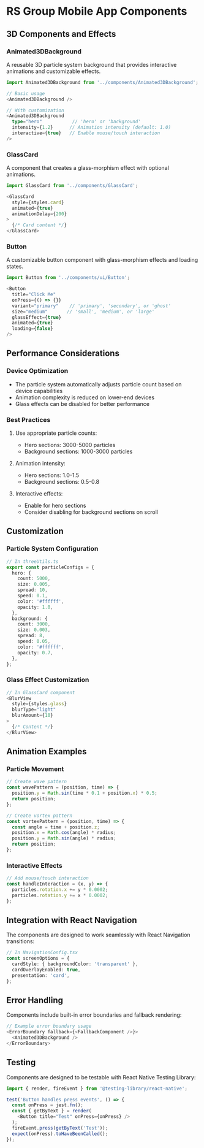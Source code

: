 # RS Group Mobile App Components

## 3D Components and Effects

### Animated3DBackground
A reusable 3D particle system background that provides interactive animations and customizable effects.

```typescript
import Animated3DBackground from '../components/Animated3DBackground';

// Basic usage
<Animated3DBackground />

// With customization
<Animated3DBackground
  type="hero"           // 'hero' or 'background'
  intensity={1.2}      // Animation intensity (default: 1.0)
  interactive={true}   // Enable mouse/touch interaction
/>
```

### GlassCard
A component that creates a glass-morphism effect with optional animations.

```typescript
import GlassCard from '../components/GlassCard';

<GlassCard
  style={styles.card}
  animated={true}
  animationDelay={200}
>
  {/* Card content */}
</GlassCard>
```

### Button
A customizable button component with glass-morphism effects and loading states.

```typescript
import Button from '../components/ui/Button';

<Button
  title="Click Me"
  onPress={() => {}}
  variant="primary"    // 'primary', 'secondary', or 'ghost'
  size="medium"       // 'small', 'medium', or 'large'
  glassEffect={true}
  animated={true}
  loading={false}
/>
```

## Performance Considerations

### Device Optimization
- The particle system automatically adjusts particle count based on device capabilities
- Animation complexity is reduced on lower-end devices
- Glass effects can be disabled for better performance

### Best Practices
1. Use appropriate particle counts:
   - Hero sections: 3000-5000 particles
   - Background sections: 1000-3000 particles

2. Animation intensity:
   - Hero sections: 1.0-1.5
   - Background sections: 0.5-0.8

3. Interactive effects:
   - Enable for hero sections
   - Consider disabling for background sections on scroll

## Customization

### Particle System Configuration
```typescript
// In threeUtils.ts
export const particleConfigs = {
  hero: {
    count: 5000,
    size: 0.005,
    spread: 10,
    speed: 0.1,
    color: '#ffffff',
    opacity: 1.0,
  },
  background: {
    count: 3000,
    size: 0.003,
    spread: 8,
    speed: 0.05,
    color: '#ffffff',
    opacity: 0.7,
  },
};
```

### Glass Effect Customization
```typescript
// In GlassCard component
<BlurView
  style={styles.glass}
  blurType="light"
  blurAmount={10}
>
  {/* Content */}
</BlurView>
```

## Animation Examples

### Particle Movement
```typescript
// Create wave pattern
const wavePattern = (position, time) => {
  position.y = Math.sin(time * 0.1 + position.x) * 0.5;
  return position;
};

// Create vortex pattern
const vortexPattern = (position, time) => {
  const angle = time + position.z;
  position.x = Math.cos(angle) * radius;
  position.y = Math.sin(angle) * radius;
  return position;
};
```

### Interactive Effects
```typescript
// Add mouse/touch interaction
const handleInteraction = (x, y) => {
  particles.rotation.x += y * 0.0002;
  particles.rotation.y += x * 0.0002;
};
```

## Integration with React Navigation

The components are designed to work seamlessly with React Navigation transitions:

```typescript
// In NavigationConfig.tsx
const screenOptions = {
  cardStyle: { backgroundColor: 'transparent' },
  cardOverlayEnabled: true,
  presentation: 'card',
};
```

## Error Handling

Components include built-in error boundaries and fallback rendering:

```typescript
// Example error boundary usage
<ErrorBoundary fallback={<FallbackComponent />}>
  <Animated3DBackground />
</ErrorBoundary>
```

## Testing

Components are designed to be testable with React Native Testing Library:

```typescript
import { render, fireEvent } from '@testing-library/react-native';

test('Button handles press events', () => {
  const onPress = jest.fn();
  const { getByText } = render(
    <Button title="Test" onPress={onPress} />
  );
  fireEvent.press(getByText('Test'));
  expect(onPress).toHaveBeenCalled();
});
```
